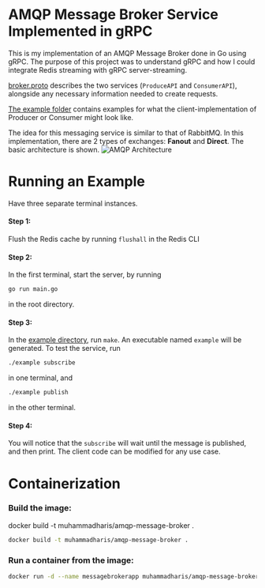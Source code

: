 # AMQP Message Broker Service Implemented in gRPC

This is my implementation of an AMQP Message Broker done in Go using gRPC. The purpose of this project was to understand gRPC and how I could integrate Redis streaming with gRPC server-streaming.

[broker.proto](/protos/broker/broker.proto) describes the two services (`ProduceAPI` and `ConsumerAPI`), alongside any necessary information needed to create requests.

[The example folder](/example/) contains examples for what the client-implementation of Producer or Consumer might look like.

The idea for this messaging service is similar to that of RabbitMQ. In this implementation, there are 2 types of exchanges: **Fanout** and **Direct**. The basic architecture is shown.
![AMQP Architecture](https://callistaenterprise.se/assets/blogg/goblog/part9-rabbitmq-exchange.png)

# Running an Example
Have three separate terminal instances. 
#### Step 1:
Flush the Redis cache by running `flushall` in the Redis CLI

#### Step 2:
In the first terminal, start the server, by running
```bash
go run main.go
``` 
in the root directory.

#### Step 3:
In the [example directory](/example/), run `make`. An executable named `example` will be generated. To test the service, run
```bash
./example subscribe
```
in one terminal, and 
```bash
./example publish
```
in the other terminal. 

#### Step 4:
You will notice that the `subscribe` will wait until the message is published, and then print. The client code can be modified for any use case.

# Containerization
### Build the image:
docker build -t muhammadharis/amqp-message-broker .
```bash
docker build -t muhammadharis/amqp-message-broker .
```

### Run a container from the image:
```bash
docker run -d --name messagebrokerapp muhammadharis/amqp-message-broker
```
